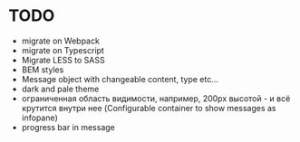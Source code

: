 # TODO

- migrate on Webpack
- migrate on Typescript
- Migrate LESS to SASS
- BEM styles
- Message object with changeable content, type etc…
- dark and pale theme
- ограниченная область видимости, например, 200px высотой - и всё крутится внутри нее (Configurable container to show messages as infopane)
- progress bar in message
